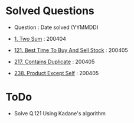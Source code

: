 # Solved Questions

- Question : Date solved (YYMMDD)

- [1. Two Sum](https://leetcode.com/problems/two-sum/) : 200404
- [121. Best Time To Buy And Sell Stock](https://leetcode.com/problems/best-time-to-buy-and-sell-stock/) : 200405
- [217. Contains Duplicate](https://leetcode.com/problems/contains-duplicate/) : 200405
- [238. Product Except Self](https://leetcode.com/problems/product-of-array-except-self/) : 200405

# ToDo

- Solve Q.121 Using Kadane's algorithm
